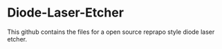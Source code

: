 # Diode-Laser-Etcher

This github contains the files for a open source reprapo style diode laser etcher. 
